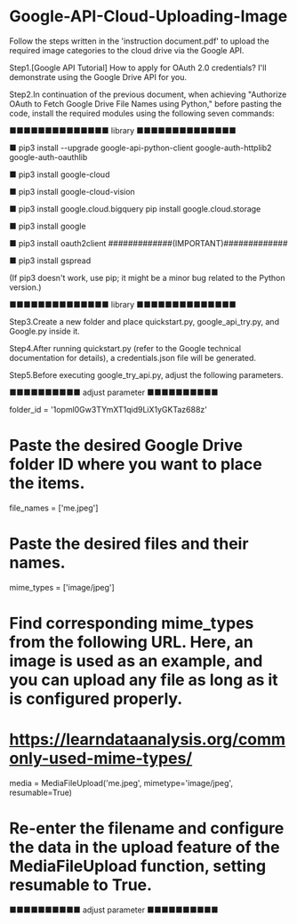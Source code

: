 # Google-API-Cloud-Uploading-Image
Follow the steps written in the 'instruction document.pdf' to upload the required image categories to the cloud drive via the Google API.

Step1.[Google API Tutorial] How to apply for OAuth 2.0 credentials? I'll demonstrate using the Google Drive API for you.

Step2.In continuation of the previous document, when achieving "Authorize OAuth to Fetch Google Drive File Names using Python," before pasting the code, install the required modules using the following seven commands:

■■■■■■■■■■■■■■  library  ■■■■■■■■■■■■■■

■ pip3 install --upgrade google-api-python-client google-auth-httplib2 google-auth-oauthlib

■ pip3 install google-cloud

■ pip3 install google-cloud-vision

■ pip3 install google.cloud.bigquery pip install google.cloud.storage

■ pip3 install google

■ pip3 install oauth2client     #############(IMPORTANT)#############

■ pip3 install gspread

(If pip3 doesn't work, use pip; it might be a minor bug related to the Python version.)

■■■■■■■■■■■■■■  library  ■■■■■■■■■■■■■■




Step3.Create a new folder and place quickstart.py, google_api_try.py, and Google.py inside it.

Step4.After running quickstart.py (refer to the Google technical documentation for details), a credentials.json file will be generated.

Step5.Before executing google_try_api.py, adjust the following parameters.


■■■■■■■■■■  adjust parameter  ■■■■■■■■■■

folder_id = '1opml0Gw3TYmXT1qid9LiX1yGKTaz688z'

# Paste the desired Google Drive folder ID where you want to place the items.



file_names = ['me.jpeg']

# Paste the desired files and their names.



mime_types = ['image/jpeg']

# Find corresponding mime_types from the following URL. Here, an image is used as an example, and you can upload any file as long as it is configured properly.
# https://learndataanalysis.org/commonly-used-mime-types/


media = MediaFileUpload('me.jpeg', mimetype='image/jpeg', resumable=True)
# Re-enter the filename and configure the data in the upload feature of the MediaFileUpload function, setting resumable to True.

■■■■■■■■■■  adjust parameter  ■■■■■■■■■■
